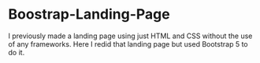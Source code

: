 # Boostrap-Landing-Page
 I previously made a landing page using just HTML and CSS without the use of any frameworks. Here I redid that landing page but used Bootstrap 5 to do it. 
